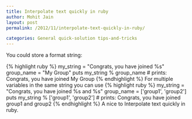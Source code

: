 ```yaml
---
title: Interpolate text quickly in ruby
author: Mohit Jain
layout: post
permalink: /2012/11/interpolate-text-quickly-in-ruby/

categories: General quick-solution tips-and-tricks
---
```


You could store a format string:

{% highlight ruby %}
my_string = "Congrats, you have joined %s"
group_name = "My Group"
puts my_string % group_name # prints: Congrats, you have joined My Group
{% endhighlight %}
For multiple variables in the same string you can use
{% highlight ruby %}
my_string = "Congrats, you have joined %s and %s"
group_name = ['group1', 'group2']
puts my_string % ['group1', 'group2']  # prints: Congrats, you have joined group1 and group2
{% endhighlight %}
A nice to Interpolate text quickly in ruby.
